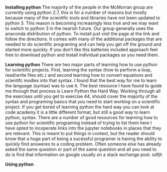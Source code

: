 **Installing python**
The majority of the people in the McMorran group are currently using python 2.7, this is for a number of reasons but mostly because many of the scientific tools and libraries have not been updated to python 3. This reason is becoming increasingly less true and we may want to switch to python 3 in the nearish future. Our group generally uses the anaconda distribution of python. To install just visit the page at the link and follow the directions. It comes with many of the additional packages that are needed to do scientific programing and can help you get off the ground and started more quickly. If you don’t like this batteries included approach feel free to download python and install individual packages as you need them.

**Learning python**
There are two major parts of learning how to use python for scientific projects.
First, learning the syntax (how to perform a loop, read/write files etc.) and second learning how to convert equations and scientifc modles into that syntax. I found that the best way for me to learn the language (syntax) was to use it. The best resource I have found to guide me through that process is Learn Python the Hard Way. Working through all the exercises until you get to exercise 44, should cover the majority of the syntax and programing basics that you need to start working on a scientific project. If you get bored of learning python the hard way you can look at code academy it is a little different format, but still a good way to learn python, syntax. There are a number of good resources for learning how to use python for scientific programing instead of trying to list them here I have opted to incoperate links into the jupyter notebooks in places that they are relevant. This is meant to put things in context, but the reader should know that a huge part of being a sucessful programer is having the ability to quickly find answeres to a coding problem. Often someone else has already asked the same question or part of the same question and all you need to do is find that information on google usually on a stack exchange post. sdfjh

**Using python**
